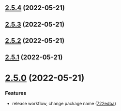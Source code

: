 ## [2.5.4](https://github.com/sensrtrx/mingo-node-ethernet-ip/compare/v2.5.3...v2.5.4) (2022-05-21)



## [2.5.3](https://github.com/sensrtrx/mingo-node-ethernet-ip/compare/v2.5.2...v2.5.3) (2022-05-21)



## [2.5.2](https://github.com/sensrtrx/mingo-node-ethernet-ip/compare/v2.5.1...v2.5.2) (2022-05-21)



## [2.5.1](https://github.com/sensrtrx/mingo-node-ethernet-ip/compare/v2.5.0...v2.5.1) (2022-05-21)



# [2.5.0](https://github.com/sensrtrx/mingo-node-ethernet-ip/compare/722edba8ced394e3b5efbd992acbd23779696113...v2.5.0) (2022-05-21)


### Features

* release workflow, change package name ([722edba](https://github.com/sensrtrx/mingo-node-ethernet-ip/commit/722edba8ced394e3b5efbd992acbd23779696113))



